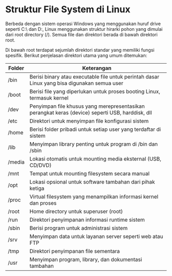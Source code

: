 # Struktur File System di Linux

Berbeda dengan sistem operasi Windows yang menggunakan huruf drive seperti C:\ dan D:\, Linux menggunakan struktur hirarki pohon yang dimulai dari root directory (/). Semua file dan direktori berada di bawah direktori root.

Di bawah root terdapat sejumlah direktori standar yang memiliki fungsi spesifik. Berikut penjelasan direktori utama yang umum ditemukan:

| Folder | Keterangan |
| ------ | ---------- |
| /bin   | Berisi binary atau executable file untuk perintah dasar Linux yang bisa digunakan semua user |
| /boot   | Berisi file yang diperlukan untuk proses booting Linux, termasuk kernel |
| /dev   | Penyimpan file khusus yang merepresentasikan perangkat keras (device) seperti USB, harddisk, dll |
| /etc   | Direktori untuk menyimpan file konfigurasi sistem |
| /home   | Berisi folder pribadi untuk setiap user yang terdaftar di sistem |
| /lib   | Menyimpan library penting untuk program di /bin dan /sbin |
| /media | Lokasi otomatis untuk mounting media eksternal (USB, CD/DVD) |
| /mnt   | Tempat untuk mounting filesystem secara manual |
| /opt   | Lokasi opsional untuk software tambahan dari pihak ketiga |
| /proc   | Virtual filesystem yang menampilkan informasi kernel dan proses |
| /root   | Home directory untuk superuser (root) |
| /run   | Direktori penyimpanan informasi runtime sistem |
| /sbin   | Berisi program untuk administrasi sistem |
| /srv   | Menyimpan data untuk layanan server seperti web atau FTP |
| /tmp   | Direktori penyimpanan file sementara |
| /usr   | Menyimpan program, library, dan dokumentasi tambahan |